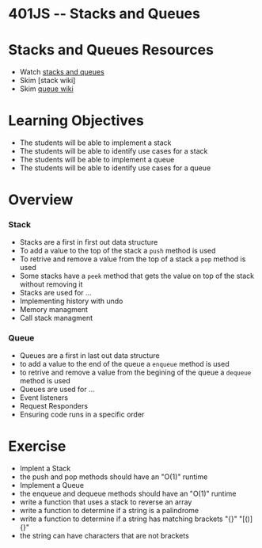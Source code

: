 401JS -- Stacks and Queues
================================

# Stacks and Queues Resources
* Watch [stacks and queues]
* Skim [stack wiki] 
* Skim [queue wiki]

# Learning Objectives
* The students will be able to implement a stack
* The students will be able to identify use cases for a stack
* The students will be able to implement a queue
* The students will be able to identify use cases for a queue

# Overview
### Stack
* Stacks are a first in first out data structure
* To add a value to the top of the stack a `push` method is used
* To retrive and remove a value from the top of a stack a `pop` method is used
* Some stacks have a `peek` method that gets the value on top of the stack without removing it
* Stacks are used for ...
 * Implementing history with undo
 * Memory managment
 * Call stack managment

### Queue 
* Queues are a first in last out data structure
* to add a value to the end of the queue a `enqueue` method is used
* to retrive and remove a value from the begining of the queue a `dequeue` method is used
* Queues are used for ...
 * Event listeners
 * Request Responders
 * Ensuring code runs in a specific order

# Exercise
* Implent a Stack 
 * the push and pop methods should have an "O(1)" runtime
* Implement a Queue
 * the enqueue and dequeue methods should have an "O(1)" runtime
* write a function that uses a stack to reverse an array
* write a function to determine if a string is a palindrome
* write a function to determine if a string has matching brackets "{}[]()" "[()]{}"
 * the string can have characters that are not brackets

[stack]: https://en.wikipedia.org/wiki/Stack_(abstract_data_type)i
[stacks and queues]: https://www.youtube.com/watch?v=wjI1WNcIntg
[queue wiki]: https://en.wikipedia.org/wiki/Queue_(abstract_data_type)
